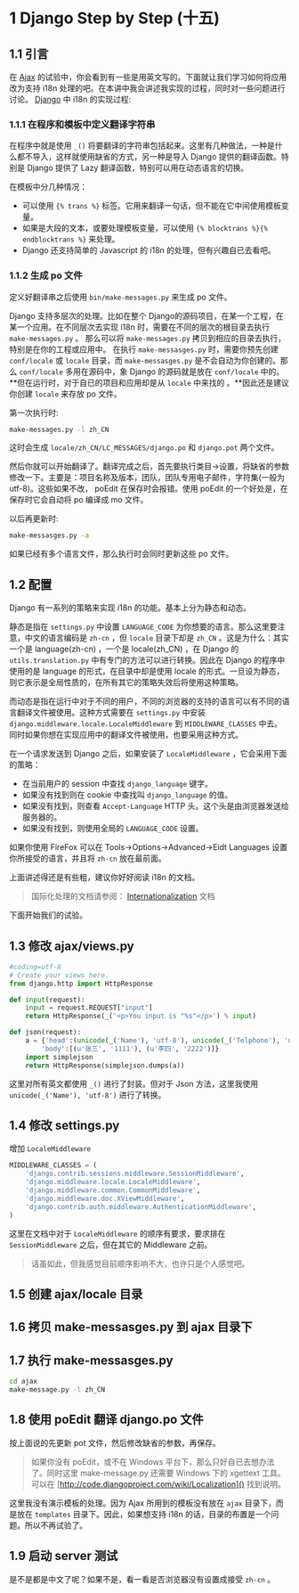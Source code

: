 
# 1 Django Step by Step (十五)

## 1.1 引言

在 [Ajax](https://zh.wikipedia.org/wiki/AJAX) 的试验中，你会看到有一些是用英文写的。下面就让我们学习如何将应用改为支持 i18n 处理的吧。在本讲中我会讲述我实现的过程，同时对一些问题进行讨论。 [Django](https://www.djangoproject.com/) 中 i18n 的实现过程:

### 1.1.1 在程序和模板中定义翻译字符串

在程序中就是使用 `_()` 将要翻译的字符串包括起来。这里有几种做法，一种是什么都不导入，这样就使用缺省的方式，另一种是导入 Django 提供的翻译函数。特别是 Django 提供了 Lazy 翻译函数，特别可以用在动态语言的切换。

在模板中分几种情况：
- 可以使用 `{% trans %}` 标签。它用来翻译一句话，但不能在它中间使用模板变量。 
- 如果是大段的文本，或要处理模板变量，可以使用 `{% blocktrans %}{% endblocktrans %}` 来处理。 
- Django 还支持简单的 Javascript 的 i18n 的处理，但有兴趣自已去看吧。

### 1.1.2 生成 po 文件

定义好翻译串之后使用 `bin/make-messages.py` 来生成 po 文件。

Django 支持多层次的处理。比如在整个 Django的源码项目，在某一个工程，在某一个应用。在不同层次去实现 i18n 时，需要在不同的层次的根目录去执行 `make-messages.py` 。
那么可以将 `make-messages.py` 拷贝到相应的目录去执行，特别是在你的工程或应用中。
在执行 `make-messasges.py` 时，需要你预先创建 `conf/locale` 或 `locale` 目录，而 `make-messasges.py` 是不会自动为你创建的。那么 `conf/locale` 多用在源码中，象 Django 的源码就是放在 `conf/locale` 中的。 **但在运行时，对于自已的项目和应用却是从 ``locale`` 中来找的 。**因此还是建议你创建 `locale` 来存放 po 文件。

第一次执行时:

```bash
make-messages.py -l zh_CN
```

这时会生成 `locale/zh_CN/LC_MESSAGES/django.po` 和 `django.pot` 两个文件。

然后你就可以开始翻译了。翻译完成之后，首先要执行类目->设置，将缺省的参数修改一下。主要是：项目名称及版本，团队，团队专用电子邮件，字符集(一般为 utf-8)。这些如果不改， poEdit 在保存时会报错。使用 poEdit 的一个好处是，在保存时它会自动将 po 编译成 mo 文件。

以后再更新时:

```bash
make-messasges.py -a
```

如果已经有多个语言文件，那么执行时会同时更新这些 po 文件。

## 1.2 配置

Django 有一系列的策略来实现 i18n 的功能。基本上分为静态和动态。

静态是指在 `settings.py` 中设置 `LANGUAGE_CODE` 为你想要的语言。那么这里要注意，中文的语言编码是 `zh-cn` ，但 `locale` 目录下却是 `zh_CN` 。这是为什么：其实一个是 language(zh-cn) ，一个是 locale(zh_CN) ，在 Django 的 `utils.translation.py` 中有专门的方法可以进行转换。因此在 Django 的程序中使用的是 language 的形式，在目录中却是使用 locale 的形式。一旦设为静态，则它表示是全局性质的，在所有其它的策略失效后将使用这种策略。

而动态是指在运行中对于不同的用户，不同的浏览器的支持的语言可以有不同的语言翻译文件被使用。这种方式需要在 `settings.py` 中安装 `django.middleware.locale.LocaleMiddleware` 到 `MIDDLEWARE_CLASSES` 中去。同时如果你想在实现应用中的翻译文件被使用，也要采用这种方式。

在一个请求发送到 Django 之后，如果安装了 `LocaleMiddleware` ，它会采用下面的策略：

  * 在当前用户的 session 中查找 `django_language` 键字。 
  * 如果没有找到则在 cookie 中查找叫 `django_language` 的值。 
  * 如果没有找到，则查看 `Accept-Language` HTTP 头。这个头是由浏览器发送给服务器的。 
  * 如果没有找到，则使用全局的 `LANGUAGE_CODE` 设置。 

如果你使用 FireFox 可以在 Tools->Options->Advanced->Eidt Languages 设置你所接受的语言，并且将 `zh-cn` 放在最前面。

上面讲述得还是有些粗，建议你好好阅读 i18n 的文档。

> 国际化处理的文档请参阅： [Internationalization](https://docs.djangoproject.com/en/2.0/topics/i18n/) 文档

下面开始我们的试验。

## 1.3 修改 ajax/views.py

```Python
#coding=utf-8
# Create your views here.
from django.http import HttpResponse

def input(request):
    input = request.REQUEST["input"]
    return HttpResponse(_('<p>You input is "%s"</p>') % input)

def json(request):
    a = {'head':(unicode(_('Name'), 'utf-8'), unicode(_('Telphone'), 'utf-8')),
        'body':[(u'张三', '1111'), (u'李四', '2222')]}
    import simplejson
    return HttpResponse(simplejson.dumps(a))
```

这里对所有英文都使用 `_()` 进行了封装。但对于 Json 方法，这里我使用 `unicode(_('Name'), 'utf-8')` 进行了转换。

## 1.4 修改 settings.py

增加 `LocaleMiddleware`

```Python
MIDDLEWARE_CLASSES = (
    'django.contrib.sessions.middleware.SessionMiddleware',
    'django.middleware.locale.LocaleMiddleware',
    'django.middleware.common.CommonMiddleware',
    'django.middleware.doc.XViewMiddleware',
    'django.contrib.auth.middleware.AuthenticationMiddleware',
)
```

这里在文档中对于 `LocaleMiddleware` 的顺序有要求，要求排在 `SessionMiddleware` 之后，但在其它的 Middleware 之前。

> 话虽如此，但我感觉目前顺序影响不大，也许只是个人感觉吧。

## 1.5 创建 ajax/locale 目录

## 1.6 拷贝 make-messasges.py 到 ajax 目录下

## 1.7 执行 make-messasges.py

```bash
cd ajax
make-message.py -l zh_CN
```

## 1.8 使用 poEdit 翻译 django.po 文件

按上面说的先更新 pot 文件，然后修改缺省的参数，再保存。

> 如果你没有 poEdit，或不在 Windows 平台下，那么只好自已去想办法了。同时这里 make-message.py 还需要 Windows 下的 xgettext 工具。可以在 [http://code.djangoproject.com/wiki/Localization]() 找到说明。

这里我没有演示模板的处理。因为 Ajax 所用到的模板没有放在 `ajax` 目录下，而是放在 `templates` 目录下。因此，如果想支持 i18n 的话，目录的布置是一个问题。所以不再试验了。

## 1.9 启动 server 测试

是不是都是中文了呢？如果不是，看一看是否浏览器没有设置成接受 `zh-cn` 。
